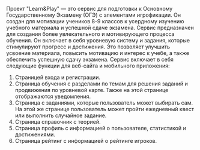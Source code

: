 Проект "Learn&Play" — это сервис для подготовки к Основному Государственному Экзамену (ОГЭ) с элементами игрофикации. Он создан для мотивации учеников 8-9 классов к усердному изучению учебного материала и успешной сдаче экзамена. Сервис предназначен для создания более увлекательного и мотивирующего процесса обучения. Он включает в себя уровневую систему и задания, которые стимулируют прогресс и достижения. Это позволяет улучшить усвоение материала, повысить мотивацию и интерес к учебе, а также обеспечить успешную сдачу экзамена. Сервис включает в себя следующие функции для веб-сайта и мобильного приложения: 
1.	Страницей входа и регистрации.
2.	Страница обучения с разделами по темам для решения заданий и продвижения по уровневой карте. Также на этой странице отображаются уведомления.
3.	Страница с заданиями, которые пользователь может выбирать сам. На этой же странице пользователь может пройти ежедневный квест или выполнить случайное задание.
4.	Страница справочник с теорией.
5.	Страница профиль с информацией о пользователе, статистикой и достижениями.
6.	Страница рейтинг с информацией о рейтинге игроков.
